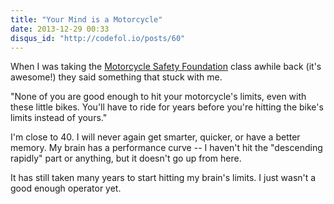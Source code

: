 ```yaml
---
title: "Your Mind is a Motorcycle"
date: 2013-12-29 00:33
disqus_id: "http://codefol.io/posts/60"
---
```

When I was taking the <a href="http://online2.msf-usa.org/msf/Default.aspx?wvsessionid=6a4ad4b138474bcfa211b2ade223660d#&panel1-1">Motorcycle Safety Foundation</a> class awhile back (it's awesome!) they said something that stuck with me.

"None of you are good enough to hit your motorcycle's limits, even with these little bikes. You'll have to ride for years before you're hitting the bike's limits instead of yours."

I'm close to 40. I will never again get smarter, quicker, or have a better memory. My brain has a performance curve -- I haven't hit the "descending rapidly" part or anything, but it doesn't go up from here.

It has still taken many years to start hitting my brain's limits. I just wasn't a good enough operator yet.

